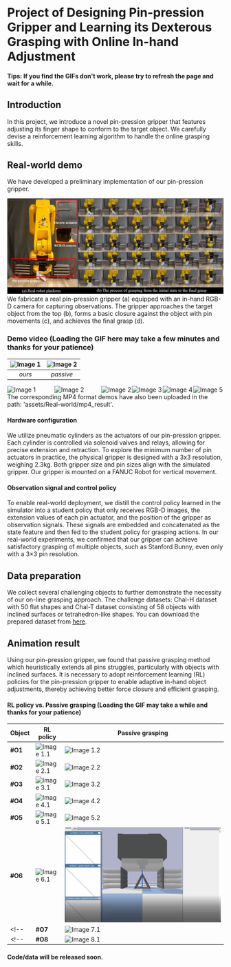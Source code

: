 # Project of Designing Pin-pression Gripper and Learning its Dexterous Grasping with Online In-hand Adjustment

#### Tips: If you find the GIFs don't work, please try to refresh the page and wait for a while.

## Introduction
In this project, we introduce a novel pin-pression gripper that features adjusting its finger shape to conform to the target object.
We carefully devise a reinforcement learning algorithm to handle the online grasping skills.


## Real-world demo
We have developed a preliminary implementation of our pin-pression gripper.

![](assets/Real-world/sim2real.png)
We fabricate a real pin-pression gripper (a) equipped with an in-hand RGB-D camera for capturing observations. The gripper approaches the target object from the top (b), forms a basic closure against the object with pin movements (c), and achieves the final grasp (d).

### Demo video (Loading the GIF here may take a few minutes and thanks for your patience)
| <img src="assets/Real-world/gif_result/object1/01-ours.gif" alt="Image 1" width="50%">| <img src="assets/Real-world/gif_result/object1/01-passive.gif" alt="Image 2" width="50%">|
|:--:|:--:| 
| *ours* |*passive* |
<div style="display: flex; justify-content: space-between;">
  <img src="assets/Real-world/gif_result/object1/01-ours.gif" alt="Image 1" width="50%">
  <img src="assets/Real-world/gif_result/object1/01-passive.gif" alt="Image 2" width="50%">
  <img src="assets/Real-world/gif_result/object2/02-ours.gif" alt="Image 2" width="32.5%">
  <img src="assets/Real-world/gif_result/object3/03-ours.gif" alt="Image 3" width="32.5%">
  <img src="assets/Real-world/gif_result/object4/04-ours.gif" alt="Image 4" width="32.5%">
  <img src="assets/Real-world/gif_result/object5/05-ours.gif" alt="Image 5" width="32.5%">
</div>
The corresponding MP4 format demos have also been uploaded in the path: 'assets/Real-world/mp4_result'.

#### Hardware configuration
We utilize pneumatic cylinders as the actuators of our pin-pression gripper. Each cylinder is controlled via solenoid valves and relays, allowing for precise extension and retraction. To explore the minimum number of pin actuators in practice, the physical gripper is designed with a 3x3 resolution, weighing 2.3kg. Both gripper size and pin sizes align with the simulated gripper. Our gripper is mounted on a FANUC Robot for vertical movement.  

#### Observation signal and control policy
To enable real-world deployment, we distill the control policy learned in the simulator into a student policy that only receives RGB-D images, the extension values of each pin actuator, and the position of the gripper as observation signals. These signals are embedded and concatenated as the state feature and then fed to the student policy for grasping actions. In our real-world experiments, we confirmed that our gripper can achieve satisfactory grasping of multiple objects, such as Stanford Bunny, even only with a 3×3 pin resolution.

## Data preparation
We collect several challenging objects to further demonstrate the necessity of our on-line grasping approach. 
The challenge datasets: Chal-H dataset with 50 flat shapes and Chal-T dataset consisting of 58 objects with inclined surfaces or tetrahedron-like shapes. You can download the prepared dataset from [here](https://drive.google.com/drive/folders/1nx7LngqmtAvSGkX44yYfAoMbGQITP_i1?usp=drive_link).

## Animation result 
Using our pin-pression gripper, we found that passive grasping method which heuristically extends all pins struggles, particularly with objects with inclined surfaces. It is necessary to adopt reinforcement learning (RL) policies for the pin-pression gripper to enable adaptive in-hand object adjustments, thereby achieving better force closure and efficient grasping. 
#### RL policy vs. Passive grasping (Loading the GIF may take a while and thanks for your patience)
|**Object**  | **RL policy** | **Passive grasping** |
|-----------|--------------|--------------|
| **#O1** | ![Image 1.1](assets/compare_with_all-extended/group-1/rl-1.gif) | ![Image 1.2](assets/compare_with_all-extended/group-1/all-1.gif) |
| **#O2** | ![Image 2.1](assets/compare_with_all-extended/group-2/rl-2.gif) | ![Image 2.2](assets/compare_with_all-extended/group-2/all-2.gif) |
| **#O3** | ![Image 3.1](assets/compare_with_all-extended/group-3/rl-3.gif) | ![Image 3.2](assets/compare_with_all-extended/group-3/all-3.gif) |
| **#O4** | ![Image 4.1](assets/compare_with_all-extended/group-4/rl-4.gif) | ![Image 4.2](assets/compare_with_all-extended/group-4/all-4.gif) |
| **#O5** | ![Image 5.1](assets/compare_with_all-extended/group-5/rl-5.gif) | ![Image 5.2](assets/compare_with_all-extended/group-5/all-5.gif) |
| **#O6** | ![Image 6.1](assets/compare_with_all-extended/group-6/rl-6.gif) | ![Image 6.2](assets/compare_with_all-extended/group-6/all-6.gif) |
<!-- | **#O7** | ![Image 7.1](assets/compare_with_all-extended/group-7/rl-7.gif) | ![Image 7.2](assets/compare_with_all-extended/group-7/all-7.gif) | -->
<!-- | **#O8** | ![Image 8.1](assets/compare_with_all-extended/group-8/rl-policy-8.gif) | ![Image 8.2](assets/compare_with_all-extended/group-8/all-8.gif) | -->
<!-- Table -->

<!-- ## Demonstration of Grasp-then-Lift (GtL) motion
<div style="display: flex; justify-content: space-between;">
  <img src="GtL-mode-1.gif" alt="Image 1" width="48%">
  <img src="GtL-mode-2.gif" alt="Image 2" width="48%">
</div>

## Demonstration of Grasp-while-Lift (GwL) motion
<div style="display: flex; justify-content: space-between;">
  <img src="GwL-mode-1.gif" alt="Image 1" width="48%">
  <img src="GwL-mode-3.gif" alt="Image 2" width="48%">
</div> -->

#### Code/data will be released soon.

